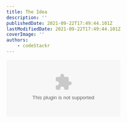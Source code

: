```yaml
---
title: The Idea
description: ''
publishedDate: 2021-09-22T17:49:44.101Z
lastModifiedDate: 2021-09-22T17:49:44.101Z
coverImage: ''
authors:
    - codeStackr
---
```


<Embed
	type="youtube"
	url="https://youtu.be/GpYboktUnTY?t=74"
	title="The Idea"
/>
